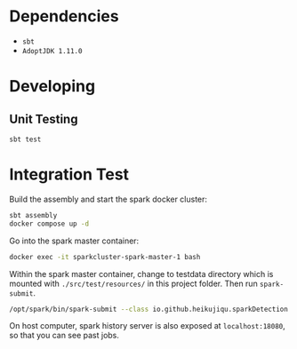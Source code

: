 # Dependencies

- `sbt`
- `AdoptJDK 1.11.0`

# Developing

## Unit Testing

`sbt test`

# Integration Test

Build the assembly and start the spark docker cluster:
```bash
sbt assembly
docker compose up -d
```

Go into the spark master container:
```bash
docker exec -it sparkcluster-spark-master-1 bash
```

Within the spark master container, change to testdata directory which is
mounted with `./src/test/resources/` in this project folder. 
Then run `spark-submit`.

```bash
/opt/spark/bin/spark-submit --class io.github.heikujiqu.sparkDetection.Main --master spark://sparkcluster-spark-master-1:7077 /app/sparkDetection-assembly-0.0.1.jar
```

On host computer, spark history server is also exposed at `localhost:18080`, so that you can see past jobs.
